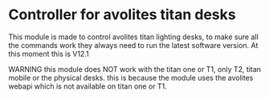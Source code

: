 # Controller for avolites titan desks
This module is made to control avolites titan lighting desks, to make sure all the commands work they always need to run the latest software version.
At this moment this is V12.1

WARNING
this module does NOT work with the titan one or T1, only T2, titan mobile or the physical desks.
this is because the module uses the avolites webapi which is not available on titan one or T1.
